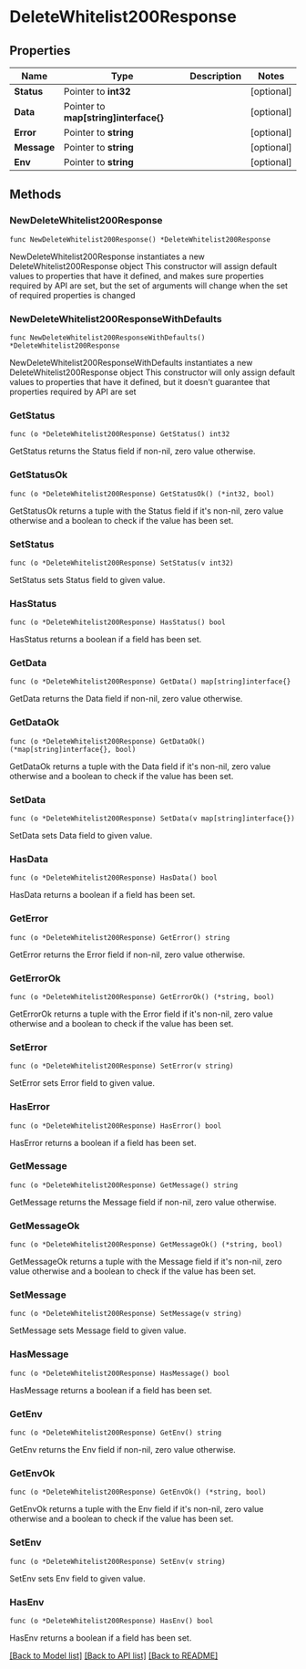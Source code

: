 # DeleteWhitelist200Response

## Properties

Name | Type | Description | Notes
------------ | ------------- | ------------- | -------------
**Status** | Pointer to **int32** |  | [optional] 
**Data** | Pointer to **map[string]interface{}** |  | [optional] 
**Error** | Pointer to **string** |  | [optional] 
**Message** | Pointer to **string** |  | [optional] 
**Env** | Pointer to **string** |  | [optional] 

## Methods

### NewDeleteWhitelist200Response

`func NewDeleteWhitelist200Response() *DeleteWhitelist200Response`

NewDeleteWhitelist200Response instantiates a new DeleteWhitelist200Response object
This constructor will assign default values to properties that have it defined,
and makes sure properties required by API are set, but the set of arguments
will change when the set of required properties is changed

### NewDeleteWhitelist200ResponseWithDefaults

`func NewDeleteWhitelist200ResponseWithDefaults() *DeleteWhitelist200Response`

NewDeleteWhitelist200ResponseWithDefaults instantiates a new DeleteWhitelist200Response object
This constructor will only assign default values to properties that have it defined,
but it doesn't guarantee that properties required by API are set

### GetStatus

`func (o *DeleteWhitelist200Response) GetStatus() int32`

GetStatus returns the Status field if non-nil, zero value otherwise.

### GetStatusOk

`func (o *DeleteWhitelist200Response) GetStatusOk() (*int32, bool)`

GetStatusOk returns a tuple with the Status field if it's non-nil, zero value otherwise
and a boolean to check if the value has been set.

### SetStatus

`func (o *DeleteWhitelist200Response) SetStatus(v int32)`

SetStatus sets Status field to given value.

### HasStatus

`func (o *DeleteWhitelist200Response) HasStatus() bool`

HasStatus returns a boolean if a field has been set.

### GetData

`func (o *DeleteWhitelist200Response) GetData() map[string]interface{}`

GetData returns the Data field if non-nil, zero value otherwise.

### GetDataOk

`func (o *DeleteWhitelist200Response) GetDataOk() (*map[string]interface{}, bool)`

GetDataOk returns a tuple with the Data field if it's non-nil, zero value otherwise
and a boolean to check if the value has been set.

### SetData

`func (o *DeleteWhitelist200Response) SetData(v map[string]interface{})`

SetData sets Data field to given value.

### HasData

`func (o *DeleteWhitelist200Response) HasData() bool`

HasData returns a boolean if a field has been set.

### GetError

`func (o *DeleteWhitelist200Response) GetError() string`

GetError returns the Error field if non-nil, zero value otherwise.

### GetErrorOk

`func (o *DeleteWhitelist200Response) GetErrorOk() (*string, bool)`

GetErrorOk returns a tuple with the Error field if it's non-nil, zero value otherwise
and a boolean to check if the value has been set.

### SetError

`func (o *DeleteWhitelist200Response) SetError(v string)`

SetError sets Error field to given value.

### HasError

`func (o *DeleteWhitelist200Response) HasError() bool`

HasError returns a boolean if a field has been set.

### GetMessage

`func (o *DeleteWhitelist200Response) GetMessage() string`

GetMessage returns the Message field if non-nil, zero value otherwise.

### GetMessageOk

`func (o *DeleteWhitelist200Response) GetMessageOk() (*string, bool)`

GetMessageOk returns a tuple with the Message field if it's non-nil, zero value otherwise
and a boolean to check if the value has been set.

### SetMessage

`func (o *DeleteWhitelist200Response) SetMessage(v string)`

SetMessage sets Message field to given value.

### HasMessage

`func (o *DeleteWhitelist200Response) HasMessage() bool`

HasMessage returns a boolean if a field has been set.

### GetEnv

`func (o *DeleteWhitelist200Response) GetEnv() string`

GetEnv returns the Env field if non-nil, zero value otherwise.

### GetEnvOk

`func (o *DeleteWhitelist200Response) GetEnvOk() (*string, bool)`

GetEnvOk returns a tuple with the Env field if it's non-nil, zero value otherwise
and a boolean to check if the value has been set.

### SetEnv

`func (o *DeleteWhitelist200Response) SetEnv(v string)`

SetEnv sets Env field to given value.

### HasEnv

`func (o *DeleteWhitelist200Response) HasEnv() bool`

HasEnv returns a boolean if a field has been set.


[[Back to Model list]](../README.md#documentation-for-models) [[Back to API list]](../README.md#documentation-for-api-endpoints) [[Back to README]](../README.md)


